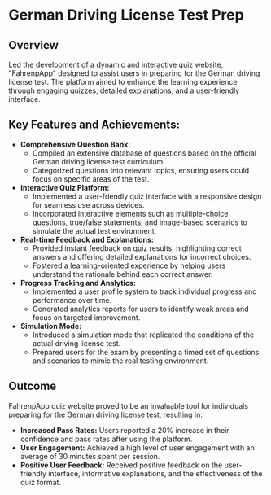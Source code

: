 # German Driving License Test Prep

## Overview
Led the development of a dynamic and interactive quiz website, "FahrenpApp" designed to assist users in preparing for the German driving license test. 
The platform aimed to enhance the learning experience through engaging quizzes, detailed explanations, and a user-friendly interface.

## Key Features and Achievements:
- **Comprehensive Question Bank:**
    - Compiled an extensive database of questions based on the official German driving license test curriculum.
    - Categorized questions into relevant topics, ensuring users could focus on specific areas of the test.
- **Interactive Quiz Platform:**
    - Implemented a user-friendly quiz interface with a responsive design for seamless use across devices.
    - Incorporated interactive elements such as multiple-choice questions, true/false statements, and image-based scenarios to simulate the actual test environment.
- **Real-time Feedback and Explanations:**
    - Provided instant feedback on quiz results, highlighting correct answers and offering detailed explanations for incorrect choices.
    - Fostered a learning-oriented experience by helping users understand the rationale behind each correct answer.
- **Progress Tracking and Analytics:**
    - Implemented a user profile system to track individual progress and performance over time.
    - Generated analytics reports for users to identify weak areas and focus on targeted improvement.
- **Simulation Mode:**
    - Introduced a simulation mode that replicated the conditions of the actual driving license test.
    - Prepared users for the exam by presenting a timed set of questions and scenarios to mimic the real testing environment.

## Outcome
FahrenpApp quiz website proved to be an invaluable tool for individuals preparing for the German driving license test, resulting in:
- **Increased Pass Rates:** Users reported a 20% increase in their confidence and pass rates after using the platform.
- **User Engagement:** Achieved a high level of user engagement with an average of 30 minutes spent per session.
- **Positive User Feedback:** Received positive feedback on the user-friendly interface, informative explanations, and the effectiveness of the quiz format.

